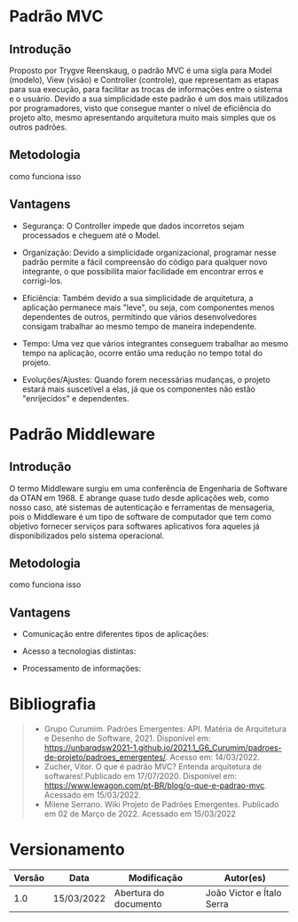 # Padrão MVC

## Introdução

Proposto por Trygve Reenskaug, o padrão MVC é uma sigla para Model (modelo), View (visão) e Controller (controle), que representam as etapas para sua execução, para facilitar as trocas de informações entre o sistema e o usuário. Devido a sua simplicidade este padrão é um dos mais utilizados por programadores, visto que consegue manter o nível de eficiência do projeto alto, mesmo apresentando arquitetura muito mais simples que os outros padrões. 

## Metodologia

como funciona isso

## Vantagens

* Segurança: O Controller impede que dados incorretos sejam processados e cheguem até o Model. 

* Organização: Devido a simplicidade organizacional, programar nesse padrão permite a fácil compreensão do código para qualquer novo integrante, o que possibilita maior facilidade em encontrar erros e corrigi-los.

* Eficiência: Também devido a sua simplicidade de arquitetura, a aplicação permanece mais "leve", ou seja, com componentes menos dependentes de outros, permitindo que vários desenvolvedores consigam trabalhar ao mesmo tempo de maneira independente.

* Tempo: Uma vez que vários integrantes conseguem trabalhar ao mesmo tempo na aplicação, ocorre então uma redução no tempo total do projeto.  

* Evoluções/Ajustes: Quando forem necessárias mudanças, o projeto estará mais suscetível a elas, já que os componentes não estão "enrijecidos" e dependentes. 

# Padrão Middleware

## Introdução

O termo Middleware surgiu em uma conferência de Engenharia de Software da OTAN em 1968.
E abrange quase tudo desde aplicações web, como nosso caso, até sistemas de autenticação e ferramentas de mensageria, pois o Middleware é um tipo de software de computador que tem como objetivo fornecer serviços para softwares aplicativos fora aqueles já disponibilizados pelo sistema operacional.

## Metodologia

como funciona isso

## Vantagens

* Comunicação entre diferentes tipos de aplicações:

* Acesso a tecnologias distintas:

* Processamento de informações:

# Bibliografia
> - Grupo Curumim. Padrões Emergentes: API. Matéria de Arquitetura e Desenho de Software, 2021. Disponível em: <https://unbarqdsw2021-1.github.io/2021.1_G6_Curumim/padroes-de-projeto/padroes_emergentes/>. Acesso em: 14/03/2022.
> - Zucher, Vitor. O que é padrão MVC? Entenda arquitetura de softwares!.Publicado em 17/07/2020. Disponível em: https://www.lewagon.com/pt-BR/blog/o-que-e-padrao-mvc. Acessado em 15/03/2022.
> - Milene Serrano. Wiki Projeto de Padrões Emergentes. Publicado em 02 de Março de 2022. Acessado em 15/03/2022

# Versionamento

Versão | Data | Modificação | Autor(es) |
|--|--|--|--|
|1.0|15/03/2022|Abertura do documento|João Victor e Ítalo Serra|